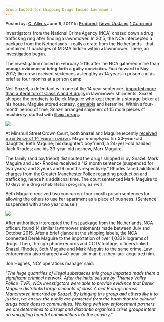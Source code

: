 ```yaml
---
Group Busted for Shipping Drugs Inside Lawnmowers
---
```

<article class="post-listing post-20468 post type-post status-publish format-standard has-post-thumbnail hentry  tag-busted tag-group tag-lawnmowers tag-shipping">
    <div class="post-inner">
        <span>Posted by: <a href="https://www.deepdotweb.com/author/caliens/" title="">C. Aliens </a></span>
    <span>June 8, 2017</span>
    <span>in <a href="https://www.deepdotweb.com/category/deepdot-news/" rel="category tag">Featured</a>, <a href="https://www.deepdotweb.com/category/news-updates/" rel="category tag">News Updates</a></span>
    <span><a href="https://www.deepdotweb.com/2017/06/08/group-busted-shipping-drugs-inside-lawnmowers/#comments">1 Comment</a></span>
    </p>
    <div class="clear"></div>
    <div class="entry">
    <p>Investigators from the National Crime Agency (NCA) chased down a drug trafficking ring after finding a lawnmower. In 2015, the NCA intercepted a package from the Netherlands—really a crate from the Netherlands—that contained 11 packages of MDMA hidden within a lawnmower. There, an investigation began.</p>
    <p>The investigation closed in February 2016 after the NCA gathered more than enough evidence to bring forth a guilty conviction. Fast forward to May 2017; the crew received sentences as lengthy as 14 years in prison and as brief as four months at a prison camp.</p>
    <p>Neil Snazel, a defendant with one of the 14 year sentences, <a href="http://www.nationalcrimeagency.gov.uk/news/1085-jail-for-traffickers-whose-lawnmower-shipments-disguised-a-tonne-of-drugs">imported more than a literal ton of Class A and B drugs</a> in lawnmower shipments. Snazel shipped the products to Derek Maguire who kept them in a storage locker at his house. Maguire stored ecstasy, <a href="http://deepdotweb.com/tag/marijuana">cannabis</a> and ketamine. Within a four-month period of time, Snazel arranged shipment of 15 more pieces of machinery, stuffed with <a href="https://www.deepdotweb.com/tag/drug/">illegal drugs</a>.</p>
    <p><img class="wp-image-20479 aligncenter" src="/imgs/2017/06/word-image-25.png" srcset="/imgs/2017/06/word-image-25.png 800w, /imgs/2017/06/word-image-25-300x200.png 300w, /imgs/2017/06/word-image-25-290x195.png 290w" sizes="(max-width: 800px) 100vw, 800px" /></p>
    <p>At Minshull Street Crown Court, both Snazel and Maguire recently <a href="https://www.deepdotweb.com/tag/sentenced/">received a sentence of 14 years in prison</a>. Maguire employed his 23-year-old daughter, Beth Maguire; his daughter&#8217;s boyfriend, a 24-year-old handed Jack Rhodes; and his 33-year-old nephew, Mark Maguire.</p>
    <p>The family (and boyfriend) distributed the drugs shipped in by Snazel. Mark Maguire and Jack Rhodes received a “12 month sentence (suspended for two years) and 3 years and 9 months respectively.” Rhodes faced additional charges from the Greater Manchester Police regarding production and trafficking, hence his additional time. The court sentenced Mark Maguire to 10 days in a drug rehabilitation program, as well.</p>
    <p>Beth Maguire received two concurrent four-month prison sentences for allowing the others to use her apartment as a place of business. (Sentence suspended with a two year clause.)</p>
    <p><img class="wp-image-20480 aligncenter" src="/imgs/2017/06/word-image-26.png" srcset="/imgs/2017/06/word-image-26.png 800w, /imgs/2017/06/word-image-26-300x178.png 300w" sizes="(max-width: 800px) 100vw, 800px" /></p>
    <p>After authorities intercepted the first package from the Netherlands, NCA officers found 14 <a href="https://www.deepdotweb.com/?s=Grass">similar lawnmower</a> shipments made between July and October 2015. After a brief glance at the shipping labels, the NCA connected Derek Maguire to the importation of over 1,033 kilograms of drugs. Then, through phone records and CCTV footage, officers linked Snazel, Rhodes, Beth Maguire and Mark Maguire to the same crime. Law enforcement also charged a 40-year-old man but they later acquitted him.</p>
    <p>Jon Hughes, NCA operations manager said:</p>
    <p>“<em>The huge quantities of illegal substances this group imported made them a significant criminal network. After the initial seizure by Thames Valley Police (TVP), NCA investigators were able to provide evidence that Derek Maguire distributed large amounts of class A and B drugs across Manchester, imported by Snazel. By bringing this group and others like it to justice, we ensure the public are protected from the harm that the criminal drugs trade does to communities. Working with law enforcement partners we are determined to disrupt and dismantle organised crime groups intent on smuggling harmful commodities into the country</em>.”</p>
    </div>
    <span style="display:none"><a href="https://www.deepdotweb.com/tag/busted/" rel="tag">busted</a> <a href="https://www.deepdotweb.com/tag/drugs/" rel="tag">drugs</a> <a href="https://www.deepdotweb.com/tag/group/" rel="tag">group</a> <a href="https://www.deepdotweb.com/tag/lawnmowers/" rel="tag">lawnmowers</a> <a href="https://www.deepdotweb.com/tag/shipping/" rel="tag">shipping</a></span> <span style="display:none" class="updated">2017-06-08</span>
    <div style="display:none" class="vcard author" itemprop="author" itemscope itemtype="http://schema.org/Person"><strong class="fn" itemprop="name"><a href="https://www.deepdotweb.com/author/caliens/" title="Posts by C. Aliens" rel="author">C. Aliens</a></strong></div>
    </div>
</article>

